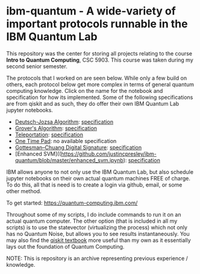 # ibm-quantum - A wide-variety of important protocols runnable in the IBM Quantum Lab

This repository was the center for storing all projects relating to the course **Intro to Quantum Computing**, CSC 5903. This course was taken during my second senior semester.

The protocols that I worked on are seen below. While only a few build on others, each protocol below get more complex in terms of general quantum computing knowledge. Click on the name for the notebook and specification for how its implemented. Some of the following specifications are from qiskit and as such, they do offer their own IBM Quantum Lab jupyter notebooks.

 * [Deutsch-Jozsa Algorithm](https://github.com/justincpresley/ibm-quantum/blob/master/deutsch_jozsa_algo.ipynb): [specification](https://qiskit.org/textbook/ch-algorithms/deutsch-jozsa.html)
 * [Grover's Algorithm](https://github.com/justincpresley/ibm-quantum/blob/master/grovers_algo.ipynb): [specification](https://qiskit.org/textbook/ch-algorithms/grover.html)
 * [Teleportation](https://github.com/justincpresley/ibm-quantum/blob/master/teleportation.ipynb): [specification](https://qiskit.org/textbook/ch-algorithms/teleportation.html)
 * [One Time Pad](https://github.com/justincpresley/ibm-quantum/blob/master/one_time_pad.ipynb): no available specification
 * [Gottesman–Chuang Digital Signature](https://github.com/justincpresley/ibm-quantum/blob/master/digital_signature.ipynb): [specification](https://arxiv.org/pdf/quant-ph/0105032.pdf)
 * [Enhanced SVM]((https://github.com/justincpresley/ibm-quantum/blob/master/enhanced_svm.ipynb): [specification](https://qiskit.org/documentation/stable/0.24/tutorials/machine_learning/01_qsvm_classification.html)

IBM allows anyone to not only use the IBM Quantum Lab, but also schedule jupyter notebooks on their own actual quantum machines FREE of charge. To do this, all that is need is to create a login via github, email, or some other method.

To get started: https://quantum-computing.ibm.com/

Throughout some of my scripts, I do include commands to run it on an actual quantum computer. The other option (that is included in all my scripts) is to use the statevector (virtualizing the process) which not only has no Quantum Noise, but allows you to see results instantaneously. You may also find the [qiskit textbook](https://qiskit.org/textbook/preface.html) more useful than my own as it essentially lays out the foundation of Quantum Computing.

NOTE: This is repository is an archive representing previous experience / knowledge.